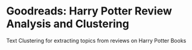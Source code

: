 # Goodreads: Harry Potter Review Analysis and Clustering
Text Clustering for extracting topics from reviews on Harry Potter Books 
